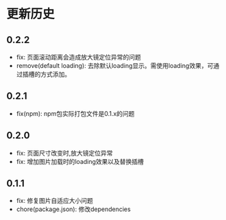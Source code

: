 # 更新历史


## 0.2.2

- fix: 页面滚动距离会造成放大镜定位异常的问题
- remove(default loading): 去除默认loading显示。需使用loading效果，可通过插槽的方式添加。

## 0.2.1

- fix(npm): npm包实际打包文件是0.1.x的问题

## 0.2.0

- fix: 页面尺寸改变时,放大镜定位异常
- fix: 增加图片加载时的loading效果以及替换插槽

## 0.1.1

- fix: 修复图片自适应大小问题 
- chore(package.json): 修改dependencies
